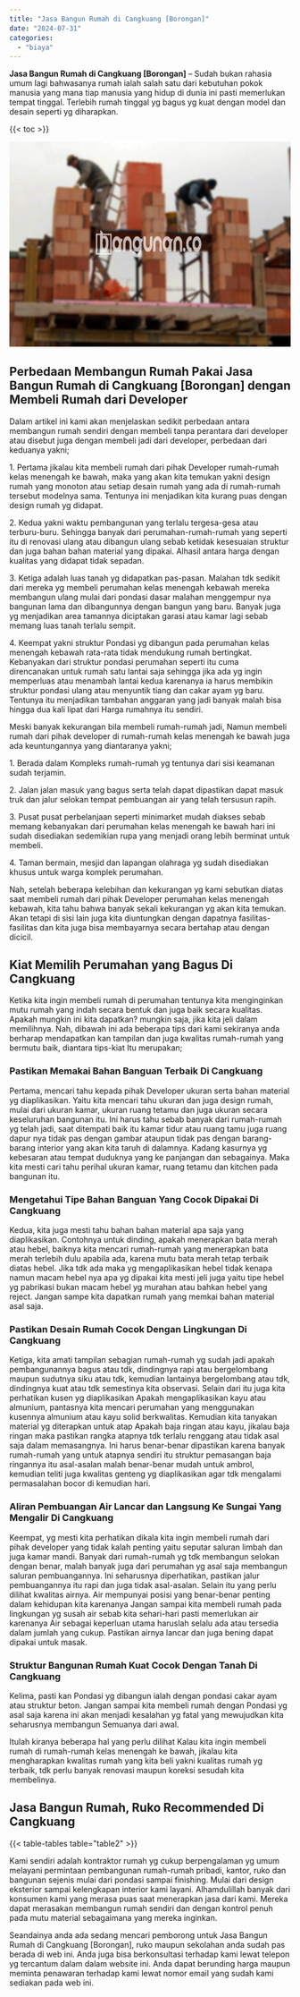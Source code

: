 ```yaml
---
title: "Jasa Bangun Rumah di Cangkuang [Borongan]"
date: "2024-07-31"
categories: 
  - "biaya"
---
```


**Jasa Bangun Rumah di Cangkuang \[Borongan\]** – Sudah bukan rahasia umum lagi bahwasanya rumah ialah salah satu dari kebutuhan pokok manusia yang mana tiap manusia yang hidup di dunia ini pasti memerlukan tempat tinggal. Terlebih rumah tinggal yg bagus yg kuat dengan model dan desain seperti yg diharapkan.

{{< toc >}}

![Jasa Bangun Rumah di Cangkuang [Borongan]](/images/borong-bangunan-07.png)

## Perbedaan Membangun Rumah Pakai Jasa Bangun Rumah di Cangkuang \[Borongan\] dengan Membeli Rumah dari Developer

Dalam artikel ini kami akan menjelaskan sedikit perbedaan antara membangun rumah sendiri dengan membeli tanpa perantara dari developer atau disebut juga dengan membeli jadi dari developer, perbedaan dari keduanya yakni;

1\. Pertama jikalau kita membeli rumah dari pihak Developer rumah-rumah kelas menengah ke bawah, maka yang akan kita temukan yakni design rumah yang monoton atau setiap desain rumah yang ada di rumah-rumah tersebut modelnya sama. Tentunya ini menjadikan kita kurang puas dengan design rumah yg didapat.

2\. Kedua yakni waktu pembangunan yang terlalu tergesa-gesa atau terburu-buru. Sehingga banyak dari perumahan-rumah-rumah yang seperti itu di renovasi ulang atau dibangun ulang sebab ketidak kesesuaian struktur dan juga bahan bahan material yang dipakai. Alhasil antara harga dengan kualitas yang didapat tidak sepadan.

3\. Ketiga adalah luas tanah yg didapatkan pas-pasan. Malahan tdk sedikit dari mereka yg membeli perumahan kelas menengah kebawah mereka membangun ulang mulai dari pondasi dasar malahan menggempur nya bangunan lama dan dibangunnya dengan bangun yang baru. Banyak juga yg menjadikan area tamannya diciptakan garasi atau kamar lagi sebab memang luas tanah terlalu sempit.

4\. Keempat yakni struktur Pondasi yg dibangun pada perumahan kelas menengah kebawah rata-rata tidak mendukung rumah bertingkat. Kebanyakan dari struktur pondasi perumahan seperti itu cuma direncanakan untuk rumah satu lantai saja sehingga jika ada yg ingin memperluas atau menambah lantai kedua karenanya ia harus membikin struktur pondasi ulang atau menyuntik tiang dan cakar ayam yg baru. Tentunya itu menjadikan tambahan anggaran yang jadi banyak malah bisa hingga dua kali lipat dari Harga rumahnya itu sendiri.

Meski banyak kekurangan bila membeli rumah-rumah jadi, Namun membeli rumah dari pihak developer di rumah-rumah kelas menengah ke bawah juga ada keuntungannya yang diantaranya yakni;

1\. Berada dalam Kompleks rumah-rumah yg tentunya dari sisi keamanan sudah terjamin.

2\. Jalan jalan masuk yang bagus serta telah dapat dipastikan dapat masuk truk dan jalur selokan tempat pembuangan air yang telah tersusun rapih.

3\. Pusat pusat perbelanjaan seperti minimarket mudah diakses sebab memang kebanyakan dari perumahan kelas menengah ke bawah hari ini sudah disediakan sedemikian rupa yang menjadi orang lebih berminat untuk membeli.

4\. Taman bermain, mesjid dan lapangan olahraga yg sudah disediakan khusus untuk warga komplek perumahan.

Nah, setelah beberapa kelebihan dan kekurangan yg kami sebutkan diatas saat membeli rumah dari pihak Developer perumahan kelas menengah kebawah, kita tahu bahwa banyak sekali kekurangan yg akan kita temukan. Akan tetapi di sisi lain juga kita diuntungkan dengan dapatnya fasilitas-fasilitas dan kita juga bisa membayarnya secara bertahap atau dengan dicicil.

## Kiat Memilih Perumahan yang Bagus Di Cangkuang

Ketika kita ingin membeli rumah di perumahan tentunya kita menginginkan mutu rumah yang indah secara bentuk dan juga baik secara kualitas. Apakah mungkin ini kita dapatkan? mungkin saja, jika kita jeli dalam memilihnya. Nah, dibawah ini ada beberapa tips dari kami sekiranya anda berharap mendapatkan kan tampilan dan juga kwalitas rumah-rumah yang bermutu baik, diantara tips-kiat Itu merupakan;

### Pastikan Memakai Bahan Banguan Terbaik Di Cangkuang

Pertama, mencari tahu kepada pihak Developer ukuran serta bahan material yg diaplikasikan. Yaitu kita mencari tahu ukuran dan juga design rumah, mulai dari ukuran kamar, ukuran ruang tetamu dan juga ukuran secara keseluruhan bangunan itu. Ini harus tahu sebab banyak dari rumah-rumah yg telah jadi, saat ditempati baik itu kamar tidur atau ruang tamu juga ruang dapur nya tidak pas dengan gambar ataupun tidak pas dengan barang-barang interior yang akan kita taruh di dalamnya. Kadang kasurnya yg kebesaran atau tempat duduknya yang ke panjangan dan sebagainya. Maka kita mesti cari tahu perihal ukuran kamar, ruang tetamu dan kitchen pada bangunan itu.

### Mengetahui Tipe Bahan Banguan Yang Cocok Dipakai Di Cangkuang

Kedua, kita juga mesti tahu bahan bahan material apa saja yang diaplikasikan. Contohnya untuk dinding, apakah menerapkan bata merah atau hebel, baiknya kita mencari rumah-rumah yang menerapkan bata merah terlebih dulu apabila ada, karena mutu bata merah tetap terbaik diatas hebel. Jika tdk ada maka yg mengaplikasikan hebel tidak kenapa namun macam hebel nya apa yg dipakai kita mesti jeli juga yaitu tipe hebel yg pabrikasi bukan macam hebel yg murahan atau bahkan hebel yang reject. Jangan sampe kita dapatkan rumah yang memkai bahan material asal saja.

### Pastikan Desain Rumah Cocok Dengan Lingkungan Di Cangkuang

Ketiga, kita amati tampilan sebagian rumah-rumah yg sudah jadi apakah pembangunannya bagus atau tdk, dindingnya rapi atau bergelombang maupun sudutnya siku atau tdk, kemudian lantainya bergelombang atau tdk, dindingnya kuat atau tdk semestinya kita observasi. Selain dari itu juga kita perhatikan kusen yg diaplikasikan Apakah mengaplikasikan kayu atau almunium, pantasnya kita mencari perumahan yang menggunakan kusennya almunium atau kayu solid berkwalitas. Kemudian kita tanyakan material yg diterapkan untuk atap Apakah baja ringan atau kayu, jikalau baja ringan maka pastikan rangka atapnya tdk terlalu renggang atau tidak asal saja dalam memasangnya. Ini harus benar-benar dipastikan karena banyak rumah-rumah yang untuk atapnya sendiri itu struktur pemasangan baja ringannya itu asal-asalan malah benar-benar mudah untuk ambrol, kemudian teliti juga kwalitas genteng yg diaplikasikan agar tdk mengalami permasalahan bocor di kemudian hari.

### Aliran Pembuangan Air Lancar dan Langsung Ke Sungai Yang Mengalir Di Cangkuang

Keempat, yg mesti kita perhatikan dikala kita ingin membeli rumah dari pihak developer yang tidak kalah penting yaitu seputar saluran limbah dan juga kamar mandi. Banyak dari rumah-rumah yg tdk membangun selokan dengan benar, malah banyak juga dari perumahan yg asal saja membangun saluran pembuangannya. Ini seharusnya diperhatikan, pastikan jalur pembuangannya itu rapi dan juga tidak asal-asalan. Selain itu yang perlu dilihat kwalitas airnya. Air mempunyai posisi yang benar-benar penting dalam kehidupan kita karenanya Jangan sampai kita membeli rumah pada lingkungan yg susah air sebab kita sehari-hari pasti memerlukan air karenanya Air sebagai keperluan utama haruslah selalu ada atau tersedia dalam jumlah yang cukup. Pastikan airnya lancar dan juga bening dapat dipakai untuk masak.

### Struktur Bangunan Rumah Kuat Cocok Dengan Tanah Di Cangkuang

Kelima, pasti kan Pondasi yg dibangun ialah dengan pondasi cakar ayam atau struktur beton. Jangan sampai kita membeli rumah dengan Pondasi yg asal saja karena ini akan menjadi kesalahan yg fatal yang mewujudkan kita seharusnya membangun Semuanya dari awal.

Itulah kiranya beberapa hal yang perlu dilihat Kalau kita ingin membeli rumah di rumah-rumah kelas menengah ke bawah, jikalau kita mengharapkan kwalitas rumah yang kita beli yakni kualitas rumah yg terbaik, tdk perlu banyak renovasi maupun koreksi sesudah kita membelinya.

## Jasa Bangun Rumah, Ruko Recommended Di Cangkuang

{{< table-tables table="table2" >}}

Kami sendiri adalah kontraktor rumah yg cukup berpengalaman yg umum melayani permintaan pembangunan rumah-rumah pribadi, kantor, ruko dan bangunan sejenis mulai dari pondasi sampai finishing. Mulai dari design eksterior sampai kelengkapan interior kami layani. Alhamdulillah banyak dari konsumen kami yang merasa puas saat menerapkan jasa dari kami. Mereka dapat merasakan membangun rumah sendiri dan dengan kontrol penuh pada mutu material sebagaimana yang mereka inginkan.

Seandainya anda ada sedang mencari pemborong untuk Jasa Bangun Rumah di Cangkuang \[Borongan\], ruko maupun sekolahan anda sudah pas berada di web ini. Anda juga bisa berkonsultasi terhadap kami lewat telepon yg tercantum dalam dalam website ini. Anda dapat berunding harga maupun meminta penawaran terhadap kami lewat nomor email yang sudah kami sediakan pada web ini.

